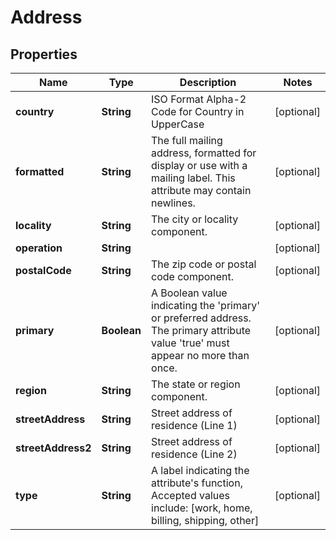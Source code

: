 
# Address

## Properties
Name | Type | Description | Notes
------------ | ------------- | ------------- | -------------
**country** | **String** | ISO Format Alpha-2 Code for Country in UpperCase |  [optional]
**formatted** | **String** | The full mailing address, formatted for display or use with a mailing label. This attribute may contain newlines. |  [optional]
**locality** | **String** | The city or locality component. |  [optional]
**operation** | **String** |  |  [optional]
**postalCode** | **String** | The zip code or postal code component. |  [optional]
**primary** | **Boolean** | A Boolean value indicating the &#39;primary&#39; or preferred address. The primary attribute value &#39;true&#39; must appear no more than once. |  [optional]
**region** | **String** | The state or region component. |  [optional]
**streetAddress** | **String** | Street address of residence (Line 1) |  [optional]
**streetAddress2** | **String** | Street address of residence (Line 2) |  [optional]
**type** | **String** | A label indicating the attribute&#39;s function, Accepted values include: [work, home, billing, shipping, other] |  [optional]



